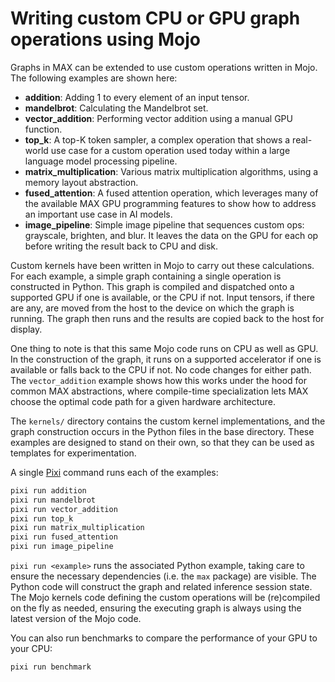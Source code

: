 # Writing custom CPU or GPU graph operations using Mojo

Graphs in MAX can be extended to use custom operations written in Mojo. The
following examples are shown here:

- **addition**: Adding 1 to every element of an input tensor.
- **mandelbrot**: Calculating the Mandelbrot set.
- **vector_addition**: Performing vector addition using a manual GPU function.
- **top_k**: A top-K token sampler, a complex operation that shows a real-world
  use case for a custom operation used today within a large language model
  processing pipeline.
- **matrix_multiplication**: Various matrix multiplication algorithms, using a
  memory layout abstraction.
- **fused_attention**: A fused attention operation, which leverages many of the
  available MAX GPU programming features to show how to address an important
  use case in AI models.
- **image_pipeline**: Simple image pipeline that sequences custom ops:
  grayscale, brighten, and blur. It leaves the data on the GPU for each op
  before writing the result back to CPU and disk.

Custom kernels have been written in Mojo to carry out these calculations. For
each example, a simple graph containing a single operation is constructed
in Python. This graph is compiled and dispatched onto a supported GPU if one is
available, or the CPU if not. Input tensors, if there are any, are moved from
the host to the device on which the graph is running. The graph then runs and
the results are copied back to the host for display.

One thing to note is that this same Mojo code runs on CPU as well as GPU. In
the construction of the graph, it runs on a supported accelerator if one is
available or falls back to the CPU if not. No code changes for either path.
The `vector_addition` example shows how this works under the hood for common
MAX abstractions, where compile-time specialization lets MAX choose the optimal
code path for a given hardware architecture.

The `kernels/` directory contains the custom kernel implementations, and the
graph construction occurs in the Python files in the base directory. These
examples are designed to stand on their own, so that they can be used as
templates for experimentation.

A single [Pixi](https://pixi.sh/latest/) command runs each of the examples:

```sh
pixi run addition
pixi run mandelbrot
pixi run vector_addition
pixi run top_k
pixi run matrix_multiplication
pixi run fused_attention
pixi run image_pipeline
```

`pixi run <example>` runs the associated Python example, taking care
to ensure the necessary dependencies (i.e. the `max` package) are visible.
The Python code will construct the graph and related inference session state.
The Mojo kernels code defining the custom operations will be (re)compiled on the
fly as needed, ensuring the executing graph is always using the latest version
of the Mojo code.

You can also run benchmarks to compare the performance of your GPU to your CPU:

```sh
pixi run benchmark
```

